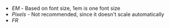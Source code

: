 - *EM* - Based on font size, 1em is one font size
- *Pixels* - Not recommended, since it doesn't scale automatically
- *FR*